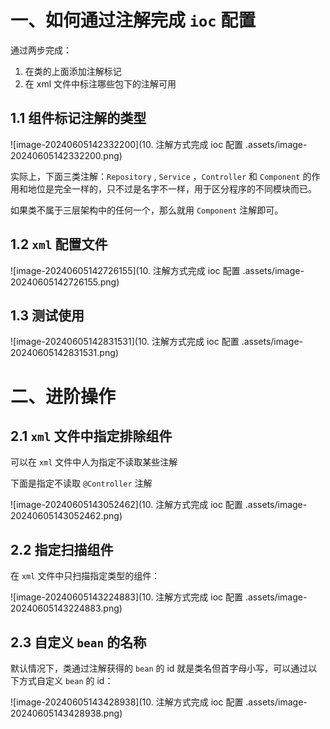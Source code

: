 # 一、如何通过注解完成 `ioc` 配置

通过两步完成：

1. 在类的上面添加注解标记
2. 在 xml 文件中标注哪些包下的注解可用

## 1.1 组件标记注解的类型

![image-20240605142332200](10. 注解方式完成 ioc 配置 .assets/image-20240605142332200.png)

实际上，下面三类注解：`Repository` , `Service` ，`Controller` 和 `Component` 的作用和地位是完全一样的，只不过是名字不一样，用于区分程序的不同模块而已。

如果类不属于三层架构中的任何一个，那么就用 `Component` 注解即可。

## 1.2 `xml` 配置文件

![image-20240605142726155](10. 注解方式完成 ioc 配置 .assets/image-20240605142726155.png)

## 1.3 测试使用

![image-20240605142831531](10. 注解方式完成 ioc 配置 .assets/image-20240605142831531.png)

# 二、进阶操作

## 2.1 `xml` 文件中指定排除组件

可以在 `xml` 文件中人为指定不读取某些注解

下面是指定不读取 `@Controller` 注解

![image-20240605143052462](10. 注解方式完成 ioc 配置 .assets/image-20240605143052462.png)

## 2.2 指定扫描组件

在 `xml` 文件中只扫描指定类型的组件：

![image-20240605143224883](10. 注解方式完成 ioc 配置 .assets/image-20240605143224883.png)

## 2.3 自定义 `bean` 的名称

默认情况下，类通过注解获得的 `bean` 的 id 就是类名但首字母小写，可以通过以下方式自定义 `bean` 的 id：

![image-20240605143428938](10. 注解方式完成 ioc 配置 .assets/image-20240605143428938.png)